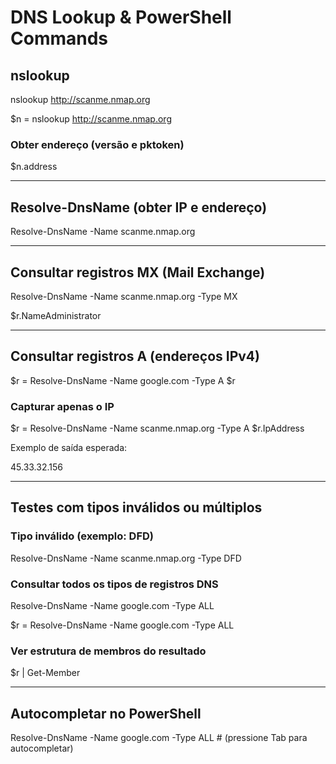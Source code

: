 # DNS Lookup & PowerShell Commands

## nslookup

nslookup http://scanme.nmap.org

$n = nslookup http://scanme.nmap.org

### Obter endereço (versão e pktoken)

$n.address

---

## Resolve-DnsName (obter IP e endereço)

Resolve-DnsName -Name scanme.nmap.org

---

## Consultar registros MX (Mail Exchange)

Resolve-DnsName -Name scanme.nmap.org -Type MX

$r.NameAdministrator

---

## Consultar registros A (endereços IPv4)

$r = Resolve-DnsName -Name google.com -Type A
$r

### Capturar apenas o IP

$r = Resolve-DnsName -Name scanme.nmap.org -Type A
$r.IpAddress

Exemplo de saída esperada:

45.33.32.156

---

## Testes com tipos inválidos ou múltiplos

### Tipo inválido (exemplo: DFD)

Resolve-DnsName -Name scanme.nmap.org -Type DFD

### Consultar todos os tipos de registros DNS

Resolve-DnsName -Name google.com -Type ALL

$r = Resolve-DnsName -Name google.com -Type ALL

### Ver estrutura de membros do resultado

$r | Get-Member

---

## Autocompletar no PowerShell

Resolve-DnsName -Name google.com -Type ALL  # (pressione Tab para autocompletar)
